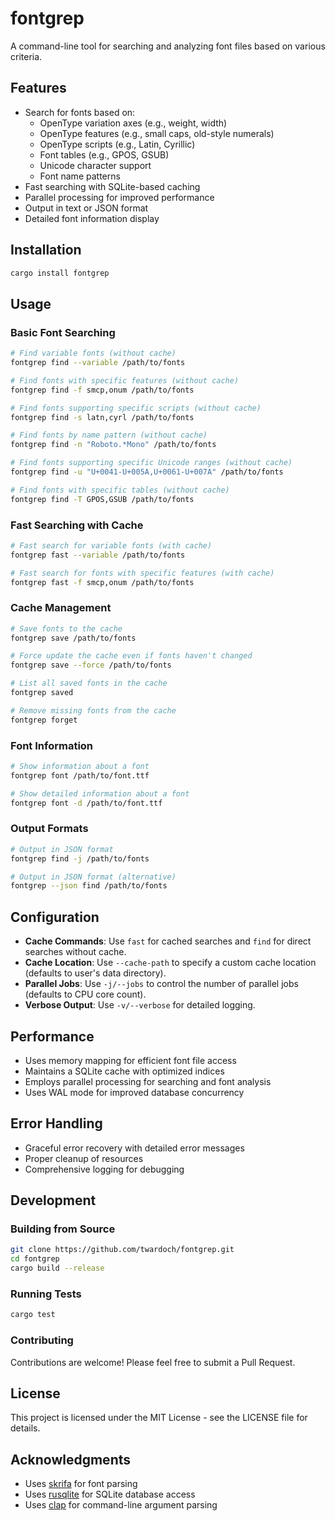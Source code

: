 # fontgrep

A command-line tool for searching and analyzing font files based on various criteria.

## Features

- Search for fonts based on:
  - OpenType variation axes (e.g., weight, width)
  - OpenType features (e.g., small caps, old-style numerals)
  - OpenType scripts (e.g., Latin, Cyrillic)
  - Font tables (e.g., GPOS, GSUB)
  - Unicode character support
  - Font name patterns
- Fast searching with SQLite-based caching
- Parallel processing for improved performance
- Output in text or JSON format
- Detailed font information display

## Installation

```bash
cargo install fontgrep
```

## Usage

### Basic Font Searching

```bash
# Find variable fonts (without cache)
fontgrep find --variable /path/to/fonts

# Find fonts with specific features (without cache)
fontgrep find -f smcp,onum /path/to/fonts

# Find fonts supporting specific scripts (without cache)
fontgrep find -s latn,cyrl /path/to/fonts

# Find fonts by name pattern (without cache)
fontgrep find -n "Roboto.*Mono" /path/to/fonts

# Find fonts supporting specific Unicode ranges (without cache)
fontgrep find -u "U+0041-U+005A,U+0061-U+007A" /path/to/fonts

# Find fonts with specific tables (without cache)
fontgrep find -T GPOS,GSUB /path/to/fonts
```

### Fast Searching with Cache

```bash
# Fast search for variable fonts (with cache)
fontgrep fast --variable /path/to/fonts

# Fast search for fonts with specific features (with cache)
fontgrep fast -f smcp,onum /path/to/fonts
```

### Cache Management

```bash
# Save fonts to the cache
fontgrep save /path/to/fonts

# Force update the cache even if fonts haven't changed
fontgrep save --force /path/to/fonts

# List all saved fonts in the cache
fontgrep saved

# Remove missing fonts from the cache
fontgrep forget
```

### Font Information

```bash
# Show information about a font
fontgrep font /path/to/font.ttf

# Show detailed information about a font
fontgrep font -d /path/to/font.ttf
```

### Output Formats

```bash
# Output in JSON format
fontgrep find -j /path/to/fonts

# Output in JSON format (alternative)
fontgrep --json find /path/to/fonts
```

## Configuration

- **Cache Commands**: Use `fast` for cached searches and `find` for direct searches without cache.
- **Cache Location**: Use `--cache-path` to specify a custom cache location (defaults to user's data directory).
- **Parallel Jobs**: Use `-j/--jobs` to control the number of parallel jobs (defaults to CPU core count).
- **Verbose Output**: Use `-v/--verbose` for detailed logging.

## Performance

- Uses memory mapping for efficient font file access
- Maintains a SQLite cache with optimized indices
- Employs parallel processing for searching and font analysis
- Uses WAL mode for improved database concurrency

## Error Handling

- Graceful error recovery with detailed error messages
- Proper cleanup of resources
- Comprehensive logging for debugging

## Development

### Building from Source

```bash
git clone https://github.com/twardoch/fontgrep.git
cd fontgrep
cargo build --release
```

### Running Tests

```bash
cargo test
```

### Contributing

Contributions are welcome! Please feel free to submit a Pull Request.

## License

This project is licensed under the MIT License - see the LICENSE file for details.

## Acknowledgments

- Uses [skrifa](https://github.com/googlefonts/skrifa) for font parsing
- Uses [rusqlite](https://github.com/rusqlite/rusqlite) for SQLite database access
- Uses [clap](https://github.com/clap-rs/clap) for command-line argument parsing 